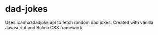 # dad-jokes
Uses icanhazdadjoke api to fetch random dad jokes. Created with vanilla Javascript and Bulma CSS framework

